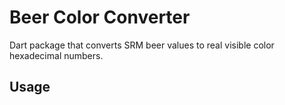 # Beer Color Converter

Dart package that converts SRM beer values to real visible color hexadecimal numbers.

## Usage

```dart

```